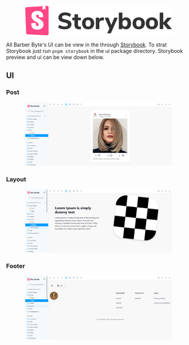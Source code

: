 <p align="center">
    <img src="./readme/storybook-title.png" alt="Storybook" width="400" />
</p>

All Barber Byte's UI can be view in the through [Storybook](https://storybook.js.org/). To
strat Storybook just run `pnpm storybook` in the ui package directory. Storybook preview
and ui can be view down below.

## UI

### Post

<p align="center">
    <img src="./readme/post.png" alt="Post" width="400" />
</p>

### Layout

<p align="center">
    <img src="./readme/layout-text-image.png" alt="Layout Text Image" width="400" />
</p>

### Footer

<p align="center">
    <img src="./readme/footer.png" alt="Footer" width="400" />
</p>
